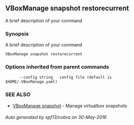 ## VBoxManage snapshot restorecurrent

A brief description of your command

### Synopsis


A brief description of your command

```
VBoxManage snapshot restorecurrent
```

### Options inherited from parent commands

```
      --config string   config file (default is $HOME/.VBoxManage.yaml)
```

### SEE ALSO
* [VBoxManage snapshot](VBoxManage_snapshot.md)	 - Manage virtualbox snapshots

###### Auto generated by spf13/cobra on 30-May-2016
